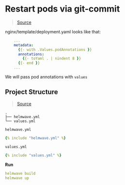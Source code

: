 # Restart pods via git-commit

> [Source](https://github.com/helmwave/docs/tree/main/docs/examples/pass-git-commit)

nginx/template/deployment.yaml looks like that:

```yaml
    ...
    metadata:  
      {{- with .Values.podAnnotations }}  
      annotations:  
        {{- toYaml . | nindent 8 }}  
      {{- end }}
    ...
```

We will pass pod annotations with  `values`

## Project Structure

> [Source]()

```
.
├── helmwave.yml
└── values.yml
```

`helmwave.yml`

```yaml
{% include "helmwave.yml" %}
```

`values.yml`

```yaml
{% include "values.yml" %}
```

**Run**

```yaml
helmwave build
helmwave up
```

